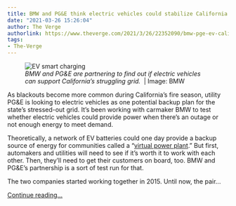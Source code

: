 ```yaml
---
title: BMW and PG&E think electric vehicles could stabilize California grid
date: "2021-03-26 15:26:04"
author: The Verge
authorlink: https://www.theverge.com/2021/3/26/22352090/bmw-pge-ev-california-vehicle-grid-charging
tags:
- The-Verge
---
```

<figure>
      <img alt="EV smart charging" src="https://cdn.vox-cdn.com/thumbor/sLPOZL-nQmU2HKrD7C6Jo8uze8s=/0x0:4875x3250/1310x873/cdn.vox-cdn.com/uploads/chorus_image/image/69030912/P90375018_highRes.0.jpg" />
        <figcaption><em>BMW and PG&amp;E are partnering to find out if electric vehicles can support California’s struggling grid.&nbsp;</em> | Image: BMW</figcaption>
    </figure>

  <p id="X8Jpm3">As blackouts become more common during California’s fire season, utility PG&amp;E is looking to electric vehicles as one potential backup plan for the state’s stressed-out grid. It’s been working with carmaker BMW to test whether electric vehicles could provide power when there’s an outage or not enough energy to meet demand. </p>
<p id="xYBjWx">Theoretically, a network of EV batteries could one day provide a backup source of energy for communities called a “<a href="https://www.theverge.com/21523976/virtual-power-plants-solar-energy-grid-resilience-climate-change">virtual power plant</a>.” But first, automakers and utilities will need to see if it’s worth it to work with each other. Then, they’ll need to get their customers on board, too. BMW and PG&amp;E’s partnership is a sort of test run for that. </p>
<p id="hmleDE">The two companies started working together in 2015. Until now, the pair...</p>
  <p>
    <a href="https://www.theverge.com/2021/3/26/22352090/bmw-pge-ev-california-vehicle-grid-charging">Continue reading&hellip;</a>
  </p>